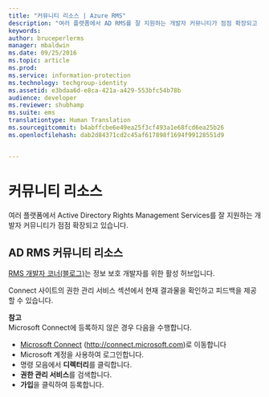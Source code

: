 ```yaml
---
title: "커뮤니티 리소스 | Azure RMS"
description: "여러 플랫폼에서 AD RMS를 잘 지원하는 개발자 커뮤니티가 점점 확장되고 있습니다."
keywords: 
author: bruceperlerms
manager: mbaldwin
ms.date: 09/25/2016
ms.topic: article
ms.prod: 
ms.service: information-protection
ms.technology: techgroup-identity
ms.assetid: e3bdaa6d-e8ca-421a-a429-553bfc54b78b
audience: developer
ms.reviewer: shubhamp
ms.suite: ems
translationtype: Human Translation
ms.sourcegitcommit: b4abffcbe6e49ea25f3cf493a1e68fcd6ea25b26
ms.openlocfilehash: dab2d84371cd2c45af617898f1694f99128551d9


---
```


# 커뮤니티 리소스

여러 플랫폼에서 Active Directory Rights Management Services를 잘 지원하는 개발자 커뮤니티가 점점 확장되고 있습니다.

## AD RMS 커뮤니티 리소스

[RMS 개발자 코너(블로그)](http://blogs.msdn.com/b/rms/)는 정보 보호 개발자를 위한 활성 허브입니다.

Connect 사이트의 권한 관리 서비스 섹션에서 현재 결과물을 확인하고 피드백을 제공할 수 있습니다.

**참고**  
Microsoft Connect에 등록하지 않은 경우 다음을 수행합니다.

-   [Microsoft Connect](http://connect.microsoft.com) (http://connect.microsoft.com)로 이동합니다
-   Microsoft 계정을 사용하여 로그인합니다.
-   명령 모음에서 **디렉터리**를 클릭합니다.
-   **권한 관리 서비스**를 검색합니다.
-   **가입**을 클릭하여 등록합니다.

 

 

 






<!--HONumber=Sep16_HO5-->



